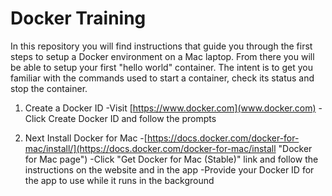 # Docker Training

In this repository you will find instructions that guide you through the first steps to setup a Docker environment on a Mac laptop. From there you will be able to setup your first "hello world" container. The intent is to get you familiar with the commands used to start a container, check its status and stop the container. 

1) Create a Docker ID
-Visit [https://www.docker.com](www.docker.com)
-Click Create Docker ID and follow the prompts

2) Next Install Docker for Mac
-[https://docs.docker.com/docker-for-mac/install/](https://docs.docker.com/docker-for-mac/install "Docker for Mac page")
-Click "Get Docker for Mac (Stable)" link and follow the instructions on the website and in the app
-Provide your Docker ID for the app to use while it runs in the background
